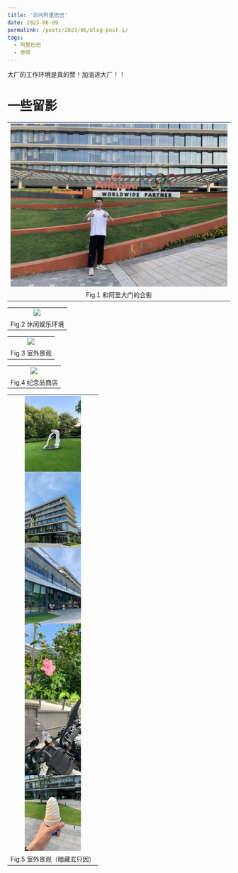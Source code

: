 ```yaml
---
title: '访问阿里巴巴'
date: 2023-06-09
permalink: /posts/2023/06/blog-post-1/
tags:
  - 阿里巴巴
  - 参观
---
```

大厂的工作环境是真的赞！加油进大厂！！

一些留影
======

<table width="100%" border="0" cellspacing="0" cellpadding="0">
  <tr>
    <td align="center"><img src="/images/ali-1.JPG"/> </td>
  </tr>
  <tr>
    <td align="center">Fig.1 和阿里大门的合影</td>
  </tr>
</table>

<table width="100%" border="0" cellspacing="0" cellpadding="0">
  <tr>
    <td align="center"><img src="/images/ali-2.JPG"/> </td>
  </tr>
  <tr>
    <td align="center">Fig.2 休闲娱乐环境</td>
  </tr>
</table>
<table width="100%" border="0" cellspacing="0" cellpadding="0">
  <tr>
    <td align="center"><img src="/images/ali-3.JPG"/> </td>
  </tr>
  <tr>
    <td align="center">Fig.3 室外景观</td>
  </tr>
</table>

<table width="100%" border="0" cellspacing="0" cellpadding="0">
  <tr>
    <td align="center"><img src="/images/ali-4.JPG"/> </td>
  </tr>
  <tr>
    <td align="center">Fig.4 纪念品商店</td>
  </tr>
</table><table width="100%" border="0" cellspacing="0" cellpadding="0">
  <tr>
    <td align="center"><img src="/images/ali-5.JPG"/> </td>
  </tr>
  <tr>
    <td align="center">Fig.5 室外景观（暗藏玄只因）</td>
  </tr>
</table>
